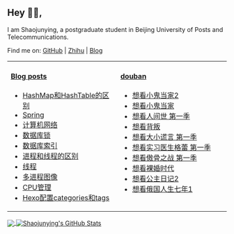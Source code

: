 ## Hey 👋🏻,

I am Shaojunying, a postgraduate student in Beijing University of Posts and Telecommunications.

Find me on: [GitHub](https://github.com/shaojunying) | [Zhihu](https://www.zhihu.com/people/shaojunying) | [Blog](https://blog.nowcoder.net/shaojunying)

<table>
<tr>
<td valign="top" width="50%">

#### <a href="https://shaojunying.github.io" target="_blank">Blog posts</a>

<!-- BLOG-POST-LIST:START -->
- [HashMap和HashTable的区别](https://shaojunying.github.io/2020/07/17/HashMap%E5%92%8CHashTable%E7%9A%84%E5%8C%BA%E5%88%AB/)
- [Spring](https://shaojunying.github.io/2020/07/05/Spring/)
- [计算机网络](https://shaojunying.github.io/2020/07/01/%E8%AE%A1%E7%AE%97%E6%9C%BA%E7%BD%91%E7%BB%9C/)
- [数据库锁](https://shaojunying.github.io/2020/06/25/%E6%95%B0%E6%8D%AE%E5%BA%93%E9%94%81/)
- [数据库索引](https://shaojunying.github.io/2020/06/23/%E6%95%B0%E6%8D%AE%E5%BA%93%E7%B4%A2%E5%BC%95/)
- [进程和线程的区别](https://shaojunying.github.io/2020/06/19/%E8%BF%9B%E7%A8%8B%E5%92%8C%E7%BA%BF%E7%A8%8B%E7%9A%84%E5%8C%BA%E5%88%AB/)
- [线程](https://shaojunying.github.io/2020/06/10/%E7%BA%BF%E7%A8%8B/)
- [多进程图像](https://shaojunying.github.io/2020/06/09/%E5%A4%9A%E8%BF%9B%E7%A8%8B%E5%9B%BE%E5%83%8F/)
- [CPU管理](https://shaojunying.github.io/2020/06/09/CPU%E7%AE%A1%E7%90%86/)
- [Hexo配置categories和tags](https://shaojunying.github.io/2020/06/04/Hexo%E9%85%8D%E7%BD%AErepository%E5%92%8Ctags/)
<!-- BLOG-POST-LIST:END -->

</td>
<td valign="top" width="50%">

#### <a href="https://www.douban.com/people/155360876/" target="_blank">douban</a>

<!-- douban:START -->
- [想看小鬼当家2](http://movie.douban.com/subject/1293353/)
- [想看小鬼当家](http://movie.douban.com/subject/1293088/)
- [想看人间世 第一季](http://movie.douban.com/subject/26815163/)
- [想看背叛](http://movie.douban.com/subject/26820511/)
- [想看大小谎言 第一季](http://movie.douban.com/subject/25953429/)
- [想看实习医生格蕾 第一季](http://movie.douban.com/subject/1395471/)
- [想看傲骨之战 第一季](http://movie.douban.com/subject/26798481/)
- [想看裸婚时代](http://movie.douban.com/subject/5958582/)
- [想看公主日记2](http://movie.douban.com/subject/1308753/)
- [想看俄国人生七年1](http://movie.douban.com/subject/5983724/)
<!-- douban:END -->

</td>
</tr>
</table>

<a href="https://github.com/shaojunying">
  <img align="center" src="https://github-readme-stats.vercel.app/api/top-langs/?username=shaojunying&hide=css,html&title_color=ffffff&text_color=c9cacc&icon_color=2bbc8a&bg_color=1d1f21" />
</a>

<a href="https://github.com/shaojunying">
  <img align="center" src="https://github-readme-stats.vercel.app/api?username=shaojunying&show_icons=true&line_height=27&count_private=true&title_color=ffffff&text_color=c9cacc&icon_color=2bbc8a&bg_color=1d1f21" alt="Shaojunying's GitHub Stats" />
</a>
